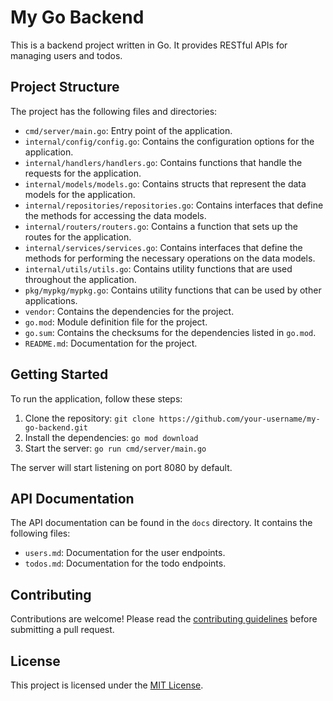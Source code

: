 # My Go Backend

This is a backend project written in Go. It provides RESTful APIs for managing users and todos.

## Project Structure

The project has the following files and directories:

- `cmd/server/main.go`: Entry point of the application.
- `internal/config/config.go`: Contains the configuration options for the application.
- `internal/handlers/handlers.go`: Contains functions that handle the requests for the application.
- `internal/models/models.go`: Contains structs that represent the data models for the application.
- `internal/repositories/repositories.go`: Contains interfaces that define the methods for accessing the data models.
- `internal/routers/routers.go`: Contains a function that sets up the routes for the application.
- `internal/services/services.go`: Contains interfaces that define the methods for performing the necessary operations on the data models.
- `internal/utils/utils.go`: Contains utility functions that are used throughout the application.
- `pkg/mypkg/mypkg.go`: Contains utility functions that can be used by other applications.
- `vendor`: Contains the dependencies for the project.
- `go.mod`: Module definition file for the project.
- `go.sum`: Contains the checksums for the dependencies listed in `go.mod`.
- `README.md`: Documentation for the project.

## Getting Started

To run the application, follow these steps:

1. Clone the repository: `git clone https://github.com/your-username/my-go-backend.git`
2. Install the dependencies: `go mod download`
3. Start the server: `go run cmd/server/main.go`

The server will start listening on port 8080 by default.

## API Documentation

The API documentation can be found in the `docs` directory. It contains the following files:

- `users.md`: Documentation for the user endpoints.
- `todos.md`: Documentation for the todo endpoints.

## Contributing

Contributions are welcome! Please read the [contributing guidelines](CONTRIBUTING.md) before submitting a pull request.

## License

This project is licensed under the [MIT License](LICENSE).
